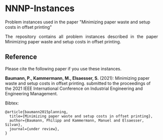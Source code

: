 # NNNP-Instances
Problem instances used in the paper "Minimizing paper waste and setup costs in offset printing"

<p align="justify">
The repository contains all problem instances described in the paper Minimizing paper waste and setup costs in offset printing. 
</p>

## Reference

Please cite the following paper if you use these instances.

**Baumann, P., Kammermann, M., Elsaesser, S.** (2021): Minimizing paper waste and setup costs in offset printing. submitted to the proceedings of the 2021 IEEE International Conference on Industrial Engineering and Engineering Management.

Bibtex:
```
@article{baumann2015planning,
  title={Minimizing paper waste and setup costs in offset printing},
  author={Baumann, Philipp and Kammermann, Manuel and Elsaesser, Silvan},
  journal={under review},
}

```
